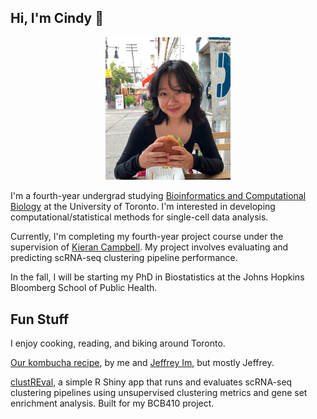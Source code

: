 ## Hi, I'm Cindy 👋
<p align="center">
<img src="websitepic.png" alt="drawing" width="200"/>
</p>

I'm a fourth-year undergrad studying [Bioinformatics and Computational Biology](https://bcb.csb.utoronto.ca/) at the University of Toronto. I'm interested in developing computational/statistical methods for single-cell data analysis.

Currently, I'm completing my fourth-year project course under the supervision of [Kieran Campbell](https://www.camlab.ca/). My project involves evaluating and predicting scRNA-seq clustering pipeline performance.

In the fall, I will be starting my PhD in Biostatistics at the Johns Hopkins Bloomberg School of Public Health.

## Fun Stuff
I enjoy cooking, reading, and biking around Toronto.

[Our kombucha recipe](https://docs.google.com/document/d/17-y1aje0G3_frGPQ19gTvn_KQTNQhOXVivYRufM-Fx8/edit#heading=h.qvzb50vfgyzg), by me and [Jeffrey Im](https://www.math.toronto.edu/jim/), but mostly Jeffrey.

[clustREval](https://github.com/cindyfang70/clustREval), a simple R Shiny app that runs and evaluates scRNA-seq clustering pipelines using unsupervised clustering metrics and gene set enrichment analysis. Built for my BCB410 project.
